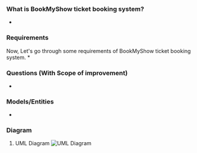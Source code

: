 ### What is BookMyShow ticket booking system?
* 

### Requirements
Now, Let's go through some requirements of BookMyShow ticket booking system.
* 

### Questions (With Scope of improvement)
* 

### Models/Entities
* 

### Diagram
1. UML Diagram
![UML Diagram](./BookMyShow.png)
